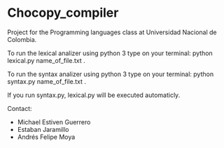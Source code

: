 # Chocopy_compiler
Project for the Programming languages class at Universidad Nacional de Colombia.

To run the lexical analizer using python 3 type on your terminal:  python lexical.py name_of_file.txt .

To run the syntax analizer using python 3 type on your terminal:  python syntax.py name_of_file.txt .

If you run syntax.py, lexical.py will be executed automaticly.


Contact:

- Michael Estiven Guerrero
- Estaban Jaramillo
- Andrés Felipe Moya
